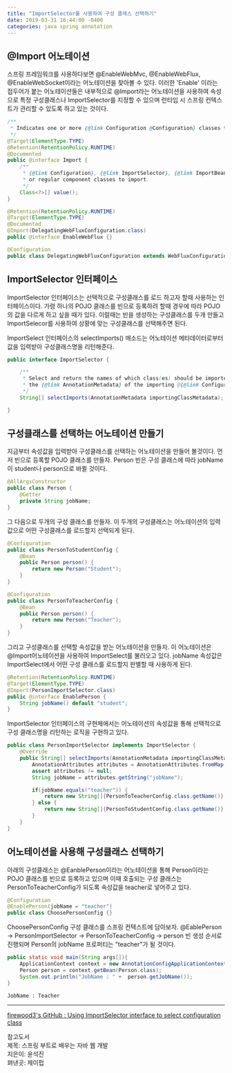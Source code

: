 ```yaml
---
title: "ImportSelector를 사용하여 구성 클래스 선택하기"
date: 2019-03-31 16:44:00 -0400
categories: java spring annotation
---
```


## @Import 어노테이션
스프링 프레임워크를 사용하다보면 @EnableWebMvc, @EnableWebFlux, @EnableWebSocket이라는 어노테이션을 찾아볼 수 있다. 이러한 'Enable' 이라는 접두어가 붙는 어노테이션들은 내부적으로 @Import라는 어노테이션을 사용하여 속성으로 특정 구성클래스나 ImportSelector를 지정할 수 있으며 런타임 시 스프링 컨텍스트가 관리할 수 있도록 하고 있는 것이다.

```java
/**
 * Indicates one or more {@link Configuration @Configuration} classes to import.
 */
@Target(ElementType.TYPE)
@Retention(RetentionPolicy.RUNTIME)
@Documented
public @interface Import {
    /**
	 * {@link Configuration}, {@link ImportSelector}, {@link ImportBeanDefinitionRegistrar}
	 * or regular component classes to import.
	 */
	Class<?>[] value();
}
```

```java
@Retention(RetentionPolicy.RUNTIME)
@Target(ElementType.TYPE)
@Documented
@Import(DelegatingWebFluxConfiguration.class)
public @interface EnableWebFlux {}
```

```java
@Configuration
public class DelegatingWebFluxConfiguration extends WebFluxConfigurationSupport {}
```

## ImportSelector 인터페이스
ImportSelector 인터페이스는 선택적으로 구성클래스를 로드 하고자 할때 사용하는 인터페이스이다. 가령 하나의 POJO 클래스를 빈으로 등록하려 할때 경우에 따라 POJO의 값을 다르게 하고 싶을 때가 있다. 이럴때는 빈을 생성하는 구성클래스를 두개 만들고 ImportSelecor를 사용하여 상황에 맞는 구성클래스를 선택해주면 된다.

ImportSelect 인터페이스의 selectImports() 메소드는 어노테이션 메타데이터로부터 값을 입력받아 구성클래스명을 리턴해준다.

```java
public interface ImportSelector {

	/**
	 * Select and return the names of which class(es) should be imported based on
	 * the {@link AnnotationMetadata} of the importing @{@link Configuration} class.
	 */
	String[] selectImports(AnnotationMetadata importingClassMetadata);

}
```

## 구성클래스를 선택하는 어노테이션 만들기

지금부터 속성값을 입력받아 구성클래스를 선택하는 어노테이션을 만들어 볼것이다. 먼저 빈으로 등록할 POJO 클래스를 만들자. Person 빈은 구성 클래스에 따라 jobName이 student나 person으로 바뀔 것이다.

```java
@AllArgsConstructor
public class Person {
    @Getter
    private String jobName;
}
```

그 다음으로 두개의 구성 클래스를 만들자. 이 두개의 구성클래스는 어노테이션의 입력값으로 어떤 구성클래스를 로드할지 선택되게 된다.

```java
@Configuration
public class PersonToStudentConfig {
    @Bean
    public Person person() {
        return new Person("Student");
    }
}
```

```java
@Configuration
public class PersonToTeacherConfig {
    @Bean
    public Person person() {
        return new Person("Teacher");
    }
}
```

그리고 구성클래스를 선택할 속성값을 받는 어노테이션을 만들자. 이 어노테이션은 @Import어노테이션을 사용하여 ImportSelect를 불러오고 있다. jobName 속성값은 ImportSelect에서 어떤 구성 클래스를 로드할지 판별할 때 사용하게 된다.

```java
@Retention(RetentionPolicy.RUNTIME)
@Target(ElementType.TYPE)
@Import(PersonImportSelector.class)
public @interface EnablePerson {
    String jobName() default "student";
}
```

ImportSelector 인터페이스의 구현체에서는 어노테이션의 속성값을 통해 선택적으로 구성 클래스명을 리턴하는 로직을 구현하고 있다.

```java
public class PersonImportSelector implements ImportSelector {
    @Override
    public String[] selectImports(AnnotationMetadata importingClassMetadata) {
        AnnotationAttributes attributes = AnnotationAttributes.fromMap(importingClassMetadata.getAnnotationAttributes(EnablePerson.class.getName(), false));
        assert attributes != null;
        String jobName = attributes.getString("jobName");

        if(jobName.equals("teacher")) {
            return new String[]{PersonToTeacherConfig.class.getName()};
        } else {
            return new String[]{PersonToStudentConfig.class.getName()};
        }
    }
}
```

## 어노테이션을 사용해 구성클래스 선택하기
아래의 구성클래스는 @EanblePerson이라는 어노테이션을 통해 Person이라는 POJO 클래스를 빈으로 등록하고 있으며 이때 호출되는 구성 클래스는 PersonToTeacherConfig가 되도록 속성값을 teacher로 넣어주고 있다.

```java
@Configuration
@EnablePerson(jobName = "teacher")
public class ChoosePersonConfig {}
```

ChoosePersonConfig 구성 클래스를 스프링 컨텍스트에 담아보자. @EablePerson -> PersonImportSelector -> PersonToTeacherConfig -> person 빈 생성 순서로 진행되며 Person의 jobName 프로퍼티는 "teacher"가 될 것이다.

```java
public static void main(String args[]){
    ApplicationContext context = new AnnotationConfigApplicationContext(ChoosePersonConfig.class);
    Person person = context.getBean(Person.class);
    System.out.println("JobName : " +  person.getJobName());
}
```

```code
JobName : Teacher
```
***

[firewood3's GitHub : Using ImportSelector interface to select configuration class](https://github.com/firewood3/spring/tree/master/springboot-annotations/springboot-importselector)

참고도서  
제목: 스프링 부트로 배우는 자바 웹 개발  
지은이: 윤석진  
펴낸곳: 제이펍  
